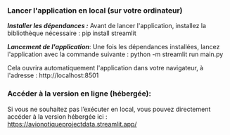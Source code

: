 ### Lancer l'application en local (sur votre ordinateur)

***Installer les dépendances :***
Avant de lancer l'application, installez la bibliothèque nécessaire :
pip install streamlit


***Lancement de l'application***:
Une fois les dépendances installées, lancez l'application avec la commande suivante :
 python -m streamlit run main.py

Cela ouvrira automatiquement l'application dans votre navigateur, à l'adresse :
http://localhost:8501

###  Accéder à la version en ligne (hébergée):
Si vous ne souhaitez pas l’exécuter en local, vous pouvez directement accéder à la version hébergée ici : https://avionotiqueprojectdata.streamlit.app/

 
 
